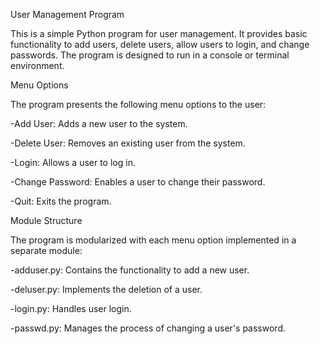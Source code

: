 User Management Program

This is a simple Python program for user management. It provides basic functionality to add users, delete users, 
allow users to login, and change passwords. The program is designed to run in a console or terminal environment.



Menu Options

The program presents the following menu options to the user:

-Add User: Adds a new user to the system.

-Delete User: Removes an existing user from the system.

-Login: Allows a user to log in.

-Change Password: Enables a user to change their password.

-Quit: Exits the program.



Module Structure

The program is modularized with each menu option implemented in a separate module:

-adduser.py: Contains the functionality to add a new user.

-deluser.py: Implements the deletion of a user.

-login.py: Handles user login.

-passwd.py: Manages the process of changing a user's password.
